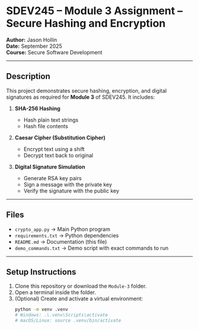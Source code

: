 # SDEV245 – Module 3 Assignment – Secure Hashing and Encryption
**Author:** Jason Hollin  
**Date:** September 2025  
**Course:** Secure Software Development  

---

## Description
This project demonstrates secure hashing, encryption, and digital signatures as required for **Module 3** of SDEV245. It includes:

1. **SHA-256 Hashing**  
   - Hash plain text strings  
   - Hash file contents  

2. **Caesar Cipher (Substitution Cipher)**  
   - Encrypt text using a shift  
   - Decrypt text back to original  

3. **Digital Signature Simulation**  
   - Generate RSA key pairs  
   - Sign a message with the private key  
   - Verify the signature with the public key  

---

## Files
- `crypto_app.py` → Main Python program  
- `requirements.txt` → Python dependencies  
- `README.md` → Documentation (this file)  
- `demo_commands.txt` → Demo script with exact commands to run  

---

## Setup Instructions
1. Clone this repository or download the `Module-3` folder.  
2. Open a terminal inside the folder.  
3. (Optional) Create and activate a virtual environment:  
   ```bash
   python -m venv .venv
   # Windows: .\.venv\Scripts\activate
   # macOS/Linux: source .venv/bin/activate
